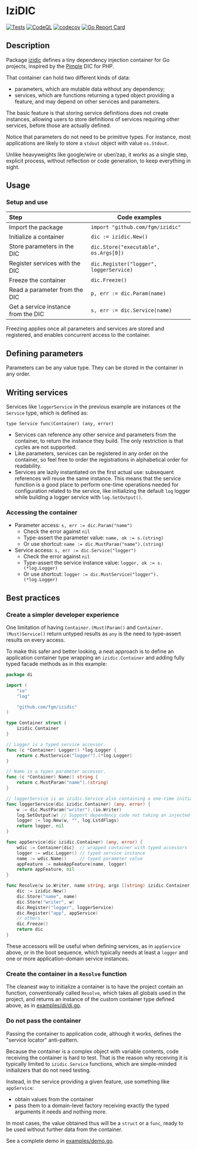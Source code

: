 # IziDIC

[![Tests](https://github.com/fgm/izidic/actions/workflows/go.yml/badge.svg)](https://github.com/fgm/izidic/actions/workflows/go.yml)
[![CodeQL](https://github.com/fgm/izidic/actions/workflows/codeql.yml/badge.svg)](https://github.com/fgm/izidic/actions/workflows/codeql.yml)
[![codecov](https://codecov.io/gh/fgm/izidic/branch/main/graph/badge.svg?token=R5BMHL3CSH)](https://codecov.io/gh/fgm/izidic)
[![Go Report Card](https://goreportcard.com/badge/github.com/fgm/container)](https://goreportcard.com/report/github.com/fgm/container)


## Description

Package [izidic](https://github.com/fgm/izidic) defines a tiny dependency injection container for Go projects, 
inspired by the [Pimple](https://github.com/silexphp/Pimple) DIC for PHP.

That container can hold two different kinds of data:

- parameters, which are mutable data without any dependency;
- services, which are functions returning a typed object providing a feature,
  and may depend on other services and parameters.

The basic feature is that storing service definitions does not create instances,
allowing users to store definitions of services requiring other services,
before those are actually defined.

Notice that parameters do not need to be primitive types.
For instance, most applications are likely to store a `stdout` object with value `os.Stdout`.

Unlike heavyweights like google/wire or uber/zap, it works as a single step,
explicit process, without reflection or code generation, to keep everything in sight.

## Usage

### Setup and use

| Step                                | Code examples                           |
|:------------------------------------|-----------------------------------------|
| Import the package                  | `import "github.com/fgm/izidic"`        |
| Initialize a container              | `dic := izidic.New()`                   |
| Store parameters in the DIC         | `dic.Store("executable", os.Args[0])`   |
| Register services with the DIC      | `dic.Register("logger", loggerService)` |
| Freeze the container                | `dic.Freeze()`                          |
| Read a parameter from the DIC       | `p, err := dic.Param(name)`             |
| Get a service instance from the DIC | `s, err := dic.Service(name)`           |

Freezing applies once all parameters and services are stored and registered,
and enables concurrent access to the container.


## Defining parameters

Parameters can be any value type. They can be stored in the container in any order.


## Writing services

Services like `loggerService` in the previous example are instances ot the `Service` type,
which is defined as:

`type Service func(Container) (any, error)`

- Services can reference any other service and parameters from the container, to return the instance they
  build. The only restriction is that cycles are not supported.
- Like parameters, services can be registered in any order on the container,
  so feel free to order the registrations in alphabetical order for readability.
- Services are lazily instantiated on the first actual use: subsequent references will reuse the same instance. 
  This means that the service function is a good place to perform one-time operations
  needed for configuration related to the service, like initializing the
  default `log` logger while building a logger service with `log.SetOutput()`.


### Accessing the container

- Parameter access: `s, err := dic.Param("name")`
  - Check the error against `nil`
  - Type-assert the parameter value: `name, ok := s.(string)`
  - Or use shortcut: `name := dic.MustParam("name").(string)` 
- Service access: `s, err := dic.Service("logger")`
  - Check the error against `nil`
  - Type-assert the service instance value: `logger, ok := s.(*log.Logger)`
  - Or use shortcut: `logger := dic.MustService("logger").(*log.Logger)`


## Best practices
### Create a simpler developer experience

One limitation of having `Container.(Must)Param()` and `Container.(Must)Service()`
return untyped results as `any` is the need to type-assert results on every access.

To make this safer and better looking, a neat approach is to define an application
container type wrapping an `izidic.Container` and adding fully typed facade methods
as in this example:

```go
package di

import (
	"io"
	"log"

	"github.com/fgm/izidic"
)

type Container struct {
	izidic.Container
}

// Logger is a typed service accessor.
func (c *Container) Logger() *log.Logger { 
	return c.MustService("logger").(*log.Logger)
}

// Name is a types parameter accessor.
func (c *Container) Name() string {
	return c.MustParam("name").(string)
}

// loggerService is an izidic.Service also containing a one-time initialization action.
func loggerService(dic izidic.Container) (any, error) {
	w := dic.MustParam("writer").(io.Writer)
	log.SetOutput(w) // Support dependency code not taking an injected logger. 
	logger := log.New(w, "", log.LstdFlags)
	return logger, nil
}

func appService(dic izidic.Container) (any, error) {
	wdic := Container{dic}  // wrapped container with typed accessors
	logger := wdic.Logger() // typed service instance
	name := wdic.Name()     // typed parameter value
	appFeature := makeAppFeature(name, logger)
	return appFeature, nil
}

func Resolve(w io.Writer, name string, args []string) izidic.Container {
	dic := izidic.New()
	dic.Store("name", name)
	dic.Store("writer", w)
	dic.Register("logger", loggerService)
	dic.Register("app", appService)
	// others...
	dic.Freeze()
	return dic
}
```
 
These accessors will be useful when defining services, as in `appService` above,
or in the boot sequence, which typically needs at least a `logger` and one or
more application-domain service instances.


### Create the container in a `Resolve` function

The cleanest way to initialize a container is to have the
project contain an function, conventionally called `Resolve`, which takes all globals used in the project,
and returns an instance of the custom container type defined above, as in [examples/di/di.go](examples/di/di.go).


### Do not pass the container

Passing the container to application code, although it works, defines the "service locator" anti-pattern.

Because the container is a complex object with variable contents,
code receiving the container is hard to test.
That is the reason why receiving it is typically limited to `izidic.Service` functions,
which are simple-minded initializers that do not need testing.

Instead, in the service providing a given feature, use something like `appService`:
- obtain values from the container 
- pass them to a domain-level factory receiving exactly the typed arguments it needs and nothing more.

In most cases, the value obtained thus will be a `struct` or a `func`,
ready to be used without further data from the container.

See a complete demo in [examples/demo.go](examples/demo.go).
